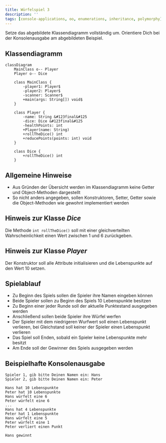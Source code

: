 ```yaml
---
title: Würfelspiel 3
description: ''
tags: [console-applications, oo, enumerations, inheritance, polymorphy]
---
```


Setze das abgebildete Klassendiagramm vollständig um. Orientiere Dich bei der
Konsolenausgabe am abgebildeten Beispiel.

## Klassendiagramm

```mermaid
classDiagram
    MainClass o-- Player
    Player o-- Dice

    class MainClass {
        -player1: Player$
        -player2: Player$
        -scanner: Scanner$
        +main(args: String[]) void$
    }

    class Player {
        -name: String &#123final&#125
        -dice: Dice &#123final&#125
        -healthPoints: int
        +Player(name: String)
        +rollTheDice() int
        +reducePoints(points: int) void
    }

    class Dice {
        +rollTheDice() int
    }
```

## Allgemeine Hinweise

- Aus Gründen der Übersicht werden im Klassendiagramm keine Getter und
  Object-Methoden dargestellt
- So nicht anders angegeben, sollen Konstruktoren, Setter, Getter sowie die
  Object-Methoden wie gewohnt implementiert werden

## Hinweis zur Klasse _Dice_

Die Methode `int rollTheDice()` soll mit einer gleichverteilten
Wahrscheinlichkeit einen Wert zwischen 1 und 6 zurückgeben.

## Hinweis zur Klasse _Player_

Der Konstruktor soll alle Attribute initialisieren und die Lebenspunkte auf den
Wert 10 setzen.

## Spielablauf

- Zu Beginn des Spiels sollen die Spieler ihre Namen eingeben können
- Beide Spieler sollen zu Beginn des Spiels 10 Lebenspunkte besitzen
- Zu Beginn einer jeder Runde soll der aktuelle Punktestand ausgegeben werden
- Anschließend sollen beide Spieler ihre Würfel werfen
- Der Spieler mit dem niedrigeren Wurfwert soll einen Lebenspunkt verlieren, bei
  Gleichstand soll keiner der Spieler einen Lebenspunkt verlieren
- Das Spiel soll Enden, sobald ein Spieler keine Lebenspunkte mehr besitzt
- Am Ende soll der Gewinner des Spiels ausgegeben werden

## Beispielhafte Konsolenausgabe

```console
Spieler 1, gib bitte Deinen Namen ein: Hans
Spieler 2, gib bitte Deinen Namen ein: Peter

Hans hat 10 Lebenspunkte
Peter hat 10 Lebenspunkte
Hans würfelt eine 6
Peter würfelt eine 6
...
Hans hat 4 Lebenspunkte
Peter hat 1 Lebenspunkte
Hans würfelt eine 5
Peter würfelt eine 1
Peter verliert einen Punkt

Hans gewinnt
```
